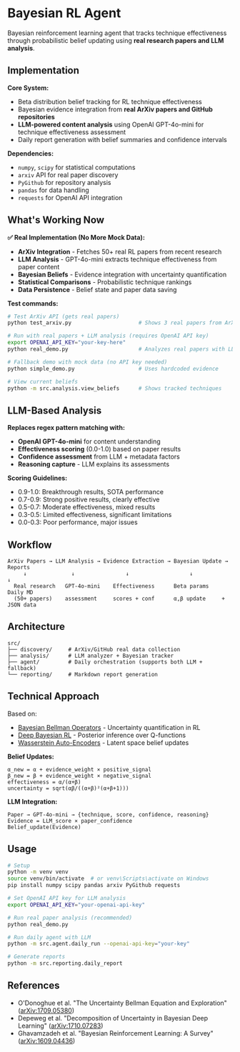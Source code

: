 # Bayesian RL Agent

Bayesian reinforcement learning agent that tracks technique effectiveness through probabilistic belief updating using **real research papers and LLM analysis**.

## Implementation

**Core System:**
- Beta distribution belief tracking for RL technique effectiveness
- Bayesian evidence integration from **real ArXiv papers and GitHub repositories**
- **LLM-powered content analysis** using OpenAI GPT-4o-mini for technique effectiveness assessment
- Daily report generation with belief summaries and confidence intervals

**Dependencies:**
- `numpy`, `scipy` for statistical computations
- `arxiv` API for real paper discovery
- `PyGithub` for repository analysis  
- `pandas` for data handling
- `requests` for OpenAI API integration

## What's Working Now

**✅ Real Implementation (No More Mock Data):**

- **ArXiv Integration** - Fetches 50+ real RL papers from recent research
- **LLM Analysis** - GPT-4o-mini extracts technique effectiveness from paper content
- **Bayesian Beliefs** - Evidence integration with uncertainty quantification
- **Statistical Comparisons** - Probabilistic technique rankings
- **Data Persistence** - Belief state and paper data saving

**Test commands:**
```bash
# Test ArXiv API (gets real papers)
python test_arxiv.py                     # Shows 3 real papers from ArXiv

# Run with real papers + LLM analysis (requires OpenAI API key)
export OPENAI_API_KEY="your-key-here"
python real_demo.py                      # Analyzes real papers with LLM

# Fallback demo with mock data (no API key needed)
python simple_demo.py                    # Uses hardcoded evidence

# View current beliefs
python -m src.analysis.view_beliefs      # Shows tracked techniques
```

## LLM-Based Analysis

**Replaces regex pattern matching with:**

- **OpenAI GPT-4o-mini** for content understanding
- **Effectiveness scoring** (0.0-1.0) based on paper results
- **Confidence assessment** from LLM + metadata factors
- **Reasoning capture** - LLM explains its assessments

**Scoring Guidelines:**
- 0.9-1.0: Breakthrough results, SOTA performance
- 0.7-0.9: Strong positive results, clearly effective  
- 0.5-0.7: Moderate effectiveness, mixed results
- 0.3-0.5: Limited effectiveness, significant limitations
- 0.0-0.3: Poor performance, major issues

## Workflow

```
ArXiv Papers → LLM Analysis → Evidence Extraction → Bayesian Update → Reports
     ↓              ↓                ↓                   ↓            ↓
  Real research   GPT-4o-mini    Effectiveness      Beta params    Daily MD
  (50+ papers)    assessment     scores + conf      α,β update     + JSON data
```

## Architecture

```
src/
├── discovery/     # ArXiv/GitHub real data collection
├── analysis/      # LLM analyzer + Bayesian tracker  
├── agent/         # Daily orchestration (supports both LLM + fallback)
└── reporting/     # Markdown report generation
```

## Technical Approach

Based on:
- [Bayesian Bellman Operators](https://arxiv.org/abs/2106.00426) - Uncertainty quantification in RL
- [Deep Bayesian RL](https://arxiv.org/abs/1802.04412) - Posterior inference over Q-functions  
- [Wasserstein Auto-Encoders](https://arxiv.org/abs/1711.01558) - Latent space belief updates

**Belief Updates:**
```
α_new = α + evidence_weight × positive_signal
β_new = β + evidence_weight × negative_signal
effectiveness = α/(α+β)
uncertainty = sqrt(αβ/((α+β)²(α+β+1)))
```

**LLM Integration:**
```
Paper → GPT-4o-mini → {technique, score, confidence, reasoning}
Evidence = LLM_score × paper_confidence
Belief_update(Evidence)
```

## Usage

```bash
# Setup
python -m venv venv
source venv/bin/activate  # or venv\Scripts\activate on Windows
pip install numpy scipy pandas arxiv PyGithub requests

# Set OpenAI API key for LLM analysis
export OPENAI_API_KEY="your-openai-api-key"

# Run real paper analysis (recommended)
python real_demo.py

# Run daily agent with LLM
python -m src.agent.daily_run --openai-api-key="your-key"

# Generate reports
python -m src.reporting.daily_report
```

## References

- O'Donoghue et al. "The Uncertainty Bellman Equation and Exploration" ([arXiv:1709.05380](https://arxiv.org/abs/1709.05380))
- Depeweg et al. "Decomposition of Uncertainty in Bayesian Deep Learning" ([arXiv:1710.07283](https://arxiv.org/abs/1710.07283))
- Ghavamzadeh et al. "Bayesian Reinforcement Learning: A Survey" ([arXiv:1609.04436](https://arxiv.org/abs/1609.04436)) 